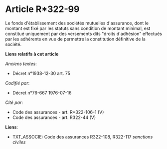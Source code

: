 # Article R*322-99

Le fonds d'établissement des sociétés mutuelles d'assurance, dont le montant est fixé par les statuts sans condition de
montant minimal, est constitué uniquement par des versements dits "droits d'adhésion" effectués par les adhérents en vue de
permettre la constitution définitive de la société.

**Liens relatifs à cet article**

_Anciens textes_:

  - Décret n°1938-12-30 art. 75

_Codifié par_:

  - Décret n°76-667 1976-07-16

_Cité par_:

  - Code des assurances - art. R*322-106-1 (V)
  - Code des assurances - art. R322-44 (V)

**Liens**:

  - TXT_ASSOCIE: Code des assurances R322-108, R322-117 *sanctions civiles*
